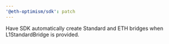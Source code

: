 ```yaml
---
'@eth-optimism/sdk': patch
---
```


Have SDK automatically create Standard and ETH bridges when L1StandardBridge is provided.
